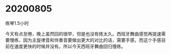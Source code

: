 # 20200805

练琴1.5小时

今天有点怠倦，晚上虽然回的很早，但是也没有练太久。西班牙舞曲感觉再提速需要慢练，因为主旋律音和伴奏音要做出更大的对比的话，需要手感，而这个手感目前在速度更快的时候并没有。所以今天西班牙舞曲回归慢练。
